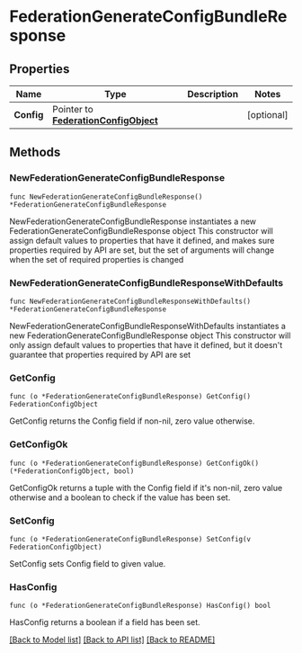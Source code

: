 # FederationGenerateConfigBundleResponse

## Properties

Name | Type | Description | Notes
------------ | ------------- | ------------- | -------------
**Config** | Pointer to [**FederationConfigObject**](FederationConfigObject.md) |  | [optional] 

## Methods

### NewFederationGenerateConfigBundleResponse

`func NewFederationGenerateConfigBundleResponse() *FederationGenerateConfigBundleResponse`

NewFederationGenerateConfigBundleResponse instantiates a new FederationGenerateConfigBundleResponse object
This constructor will assign default values to properties that have it defined,
and makes sure properties required by API are set, but the set of arguments
will change when the set of required properties is changed

### NewFederationGenerateConfigBundleResponseWithDefaults

`func NewFederationGenerateConfigBundleResponseWithDefaults() *FederationGenerateConfigBundleResponse`

NewFederationGenerateConfigBundleResponseWithDefaults instantiates a new FederationGenerateConfigBundleResponse object
This constructor will only assign default values to properties that have it defined,
but it doesn't guarantee that properties required by API are set

### GetConfig

`func (o *FederationGenerateConfigBundleResponse) GetConfig() FederationConfigObject`

GetConfig returns the Config field if non-nil, zero value otherwise.

### GetConfigOk

`func (o *FederationGenerateConfigBundleResponse) GetConfigOk() (*FederationConfigObject, bool)`

GetConfigOk returns a tuple with the Config field if it's non-nil, zero value otherwise
and a boolean to check if the value has been set.

### SetConfig

`func (o *FederationGenerateConfigBundleResponse) SetConfig(v FederationConfigObject)`

SetConfig sets Config field to given value.

### HasConfig

`func (o *FederationGenerateConfigBundleResponse) HasConfig() bool`

HasConfig returns a boolean if a field has been set.


[[Back to Model list]](../README.md#documentation-for-models) [[Back to API list]](../README.md#documentation-for-api-endpoints) [[Back to README]](../README.md)


